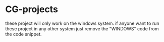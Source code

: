 # CG-projects
these project will only work on the windows system.
if anyone want to run these project in any other system just remove the "WINDOWS" code from the code snippet.
